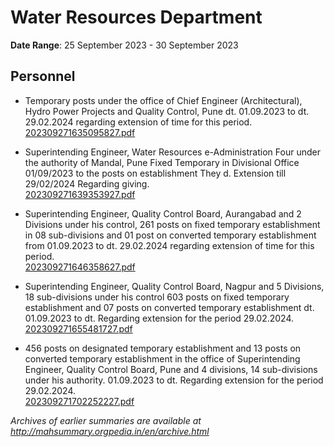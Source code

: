 # Water Resources Department

**Date Range**: 25 September 2023 - 30 September 2023


## Personnel
- Temporary posts under the office of Chief Engineer (Architectural), Hydro Power Projects and Quality Control, Pune dt. 01.09.2023 to dt. 29.02.2024 regarding extension of time for this period.\
  [202309271635095827.pdf](https://gr.maharashtra.gov.in/Site/Upload/Government%20Resolutions/English/202309271635095827.pdf)

- Superintending Engineer, Water Resources e-Administration Four under the authority of Mandal, Pune Fixed Temporary in Divisional Office 01/09/2023 to the posts on establishment They d. Extension till 29/02/2024 Regarding giving.\
  [202309271639353927.pdf](https://gr.maharashtra.gov.in/Site/Upload/Government%20Resolutions/English/202309271639353927.pdf)

- Superintending Engineer, Quality Control Board, Aurangabad and 2 Divisions under his control, 261 posts on fixed temporary establishment in 08 sub-divisions and 01 post on converted temporary establishment from 01.09.2023 to dt. 29.02.2024 regarding extension of time for this period.\
  [202309271646358627.pdf](https://gr.maharashtra.gov.in/Site/Upload/Government%20Resolutions/English/202309271646358627.pdf)

- Superintending Engineer, Quality Control Board, Nagpur and 5 Divisions, 18 sub-divisions under his control 603 posts on fixed temporary establishment and 07 posts on converted temporary establishment dt. 01.09.2023 to dt. Regarding extension for the period 29.02.2024.\
  [202309271655481727.pdf](https://gr.maharashtra.gov.in/Site/Upload/Government%20Resolutions/English/202309271655481727.pdf)

- 456 posts on designated temporary establishment and 13 posts on converted temporary establishment in the office of Superintending Engineer, Quality Control Board, Pune and 4 divisions, 14 sub-divisions under his authority. 01.09.2023 to dt. Regarding extension for the period 29.02.2024.\
  [202309271702252227.pdf](https://gr.maharashtra.gov.in/Site/Upload/Government%20Resolutions/English/202309271702252227.pdf)


*Archives of earlier summaries are available at http://mahsummary.orgpedia.in/en/archive.html*